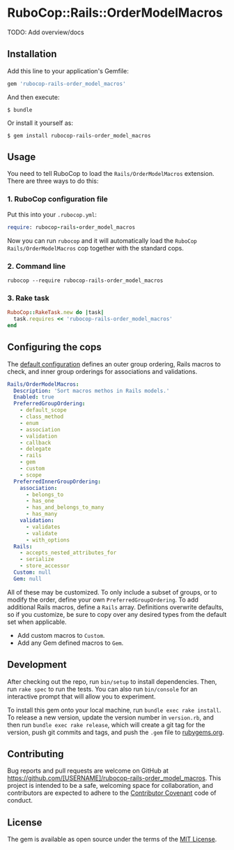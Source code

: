 # RuboCop::Rails::OrderModelMacros

TODO: Add overview/docs

## Installation

Add this line to your application's Gemfile:

```ruby
gem 'rubocop-rails-order_model_macros'
```

And then execute:

```shell
$ bundle
```

Or install it yourself as:

```shell
$ gem install rubocop-rails-order_model_macros
```

## Usage

You need to tell RuboCop to load the `Rails/OrderModelMacros` extension. There are three ways to do this:

### 1. RuboCop configuration file

Put this into your `.rubocop.yml`:

```ruby
require: rubocop-rails-order_model_macros
```

Now you can run `rubocop` and it will automatically load the `RuboCop` `Rails/OrderModelMacros` cop together with the standard cops.

### 2. Command line

```
rubocop --require rubocop-rails-order_model_macros
```

### 3. Rake task

```ruby
RuboCop::RakeTask.new do |task|
  task.requires << 'rubocop-rails-order_model_macros'
end
```

## Configuring the cops

The [default configuration](config/default.yml) defines an outer group ordering, Rails macros to check, and inner group orderings for associations and validations.

```yaml
Rails/OrderModelMacros:
  Description: 'Sort macros methos in Rails models.'
  Enabled: true
  PreferredGroupOrdering:
    - default_scope
    - class_method
    - enum
    - association
    - validation
    - callback
    - delegate
    - rails
    - gem
    - custom
    - scope
  PreferredInnerGroupOrdering:
    association:
      - belongs_to
      - has_one
      - has_and_belongs_to_many
      - has_many
    validation:
      - validates
      - validate
      - with_options
  Rails:
    - accepts_nested_attributes_for
    - serialize
    - store_accessor
  Custom: null
  Gem: null
```



All of these may be customized. To only include a subset of groups, or to modify the order, define your own `PreferredGroupOrdering`. To add additional Rails macros, define a `Rails` array. Definitions overwrite defaults, so if you customize, be sure to copy over any desired types from the default set when applicable.

- Add custom macros to `Custom`.
- Add any Gem defined macros to `Gem`.

## Development

After checking out the repo, run `bin/setup` to install dependencies. Then, run `rake spec` to run the tests. You can also run `bin/console` for an interactive prompt that will allow you to experiment.

To install this gem onto your local machine, run `bundle exec rake install`. To release a new version, update the version number in `version.rb`, and then run `bundle exec rake release`, which will create a git tag for the version, push git commits and tags, and push the `.gem` file to [rubygems.org](https://rubygems.org).

## Contributing

Bug reports and pull requests are welcome on GitHub at https://github.com/[USERNAME]/rubocop-rails-order_model_macros. This project is intended to be a safe, welcoming space for collaboration, and contributors are expected to adhere to the [Contributor Covenant](http://contributor-covenant.org) code of conduct.

## License

The gem is available as open source under the terms of the [MIT License](http://opensource.org/licenses/MIT).

